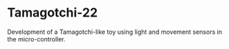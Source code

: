 # Tamagotchi-22
Development of a Tamagotchi-like toy using light and movement sensors in the micro-controller.
